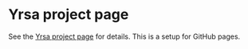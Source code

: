 # Yrsa project page

See the [Yrsa project page](http://github.rosettatype.com/yrsa) for details. This is a setup for GitHub pages.

